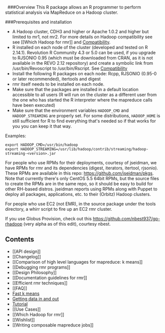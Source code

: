 &nbsp;
###Overview
This R package allows an R programmer to perform statistical analysis via MapReduce on a Hadoop cluster. 

###Prerequisites and installation
* A Hadoop cluster, CDH3 and higher or Apache 1.0.2 and higher but limited to mr1, not mr2. For more details on Hadoop compatibility see see [[Which Hadoop for rmr]] and [Compatibility](https://github.com/RevolutionAnalytics/RHadoop/blob/master/rmr/pkg/docs/compatibility.md).
* R installed on each node of the cluster (developed and tested on R 2.14.1). Revolution R Community 4.3 or 5.0 can be used, if you upgrade to RJSONIO 0.95 (which must be downloaded from CRAN, as it is not available in the REVO 2.12 repository) and create a symbolic link from /usr/bin/Revoscript to /usr/bin/Rscript. See [Compatibility](https://github.com/RevolutionAnalytics/RHadoop/blob/master/rmr/pkg/docs/compatibility.md)
* Install the following R packages on each node: Rcpp, RJSONIO (0.95-0 or later recommended), itertools and digest
* rmr itself needs to be installed on each node.
* Make sure that the packages are installed in a default location accessible to all users (R will run on the cluster as a different user from the one who has started the R interpreter where the mapreduce calls have been executed)
* Make sure that the environment variables `HADOOP_CMD` and  `HADOOP_STREAMING` are properly set. For some distributions, `HADOOP_HOME` is still sufficient for R to find everything that's needed so if that works for you you can keep it that way. 
  
Examples:

```
export HADOOP_CMD=/usr/bin/hadoop
export HADOOP_STREAMING=/usr/lib/hadoop/contrib/streaming/hadoop-streaming-<version>.jar  
```

For people who use RPMs for their deployments, courtesy of jseidman, we have RPMs for rmr and its dependencies (digest, iterators, itertool, rjsonio). These RPMs are available in this repo: https://github.com/jseidman/pkgs. Note that currently there's only CentOS 5.5 64bit RPMs, but the source files to create the RPMs are in the same repo, so it should be easy to build for other RH-based distros. jseidman reports using RPMs along with Puppet to deploy all packages, applications, etc. to their (Orbitz) Hadoop clusters.

For people who use EC2 (not EMR), in the source package under the tools directory, a whirr script to fire up an EC2 rmr cluster. 

If you use Globus Provision, check out this https://github.com/nbest937/gp-rhadoop (very alpha as of this edit), courtesy nbest.

## Contents

* [[API design]]
* [[Changelog]]
* [[Comparison of high level languages for mapreduce: k means]]
* [[Debugging rmr programs]]
* [[Design Philosophy]]
* [[Documentation guidelines for rmr]]
* [[Efficient rmr techniques]]
* [[FAQ]]
* [Fast k means](https://github.com/RevolutionAnalytics/RHadoop/blob/master/rmr/pkg/docs/fast-k-means.md)
* [Getting data in and out](https://github.com/RevolutionAnalytics/RHadoop/blob/master/rmr/pkg/docs/getting-data-in-and-out.md)
* [Tutorial](https://github.com/RevolutionAnalytics/RHadoop/blob/master/rmr/pkg/docs/tutorial.md)
* [[Use Cases]]
* [[Which Hadoop for rmr]]
* [[Wishlist]]
* [[Writing composable mapreduce jobs]]

